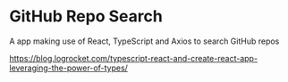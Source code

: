 # GitHub Repo Search

A app making use of React, TypeScript and Axios to search GitHub repos


https://blog.logrocket.com/typescript-react-and-create-react-app-leveraging-the-power-of-types/

